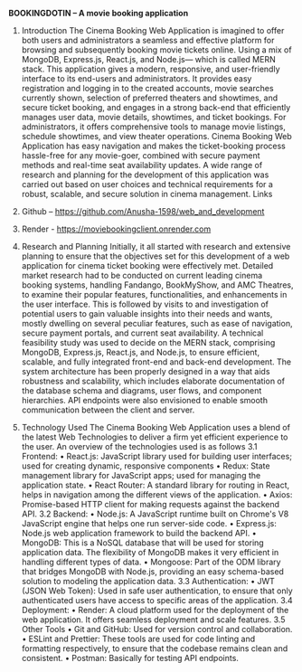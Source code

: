**BOOKINGDOTIN – A movie booking application**
1.	Introduction
The Cinema Booking Web Application is imagined to offer both users and administrators a seamless and effective platform for browsing and subsequently booking movie tickets online. Using a mix of MongoDB, Express.js, React.js, and Node.js— which is called MERN stack. This application gives a modern, responsive, and user-friendly interface to its end-users and administrators. It provides easy registration and logging in to the created accounts, movie searches currently shown, selection of preferred theaters and showtimes, and secure ticket booking, and engages in a strong back-end that efficiently manages user data, movie details, showtimes, and ticket bookings. For administrators, it offers comprehensive tools to manage movie listings, schedule showtimes, and view theater operations. Cinema Booking Web Application has easy navigation and makes the ticket-booking process hassle-free for any movie-goer, combined with secure payment methods and real-time seat availability updates. A wide range of research and planning for the development of this application was carried out based on user choices and technical requirements for a robust, scalable, and secure solution in cinema management.
Links 
1.	Github – https://github.com/Anusha-1598/web_and_development 
2.	Render - https://moviebookingclient.onrender.com

2.	Research and Planning
Initially, it all started with research and extensive planning to ensure that the objectives set for this development of a web application for cinema ticket booking were effectively met. Detailed market research had to be conducted on current leading cinema booking systems, handling Fandango, BookMyShow, and AMC Theatres, to examine their popular features, functionalities, and enhancements in the user interface. This is followed by visits to and investigation of potential users to gain valuable insights into their needs and wants, mostly dwelling on several peculiar features, such as ease of navigation, secure payment portals, and current seat availability.
A technical feasibility study was used to decide on the MERN stack, comprising MongoDB, Express.js, React.js, and Node.js, to ensure efficient, scalable, and fully integrated front-end and back-end development. The system architecture has been properly designed in a way that aids robustness and scalability, which includes elaborate documentation of the database schema and diagrams, user flows, and component hierarchies. API endpoints were also envisioned to enable smooth communication between the client and server. 
3.	Technology Used
The Cinema Booking Web Application uses a blend of the latest Web Technologies to deliver a firm yet efficient experience to the user. An overview of the technologies used is as follows
3.1 Frontend:
•	React.js: JavaScript library used for building user interfaces; used for creating dynamic, responsive components
•	Redux: State management library for JavaScript apps; used for managing the application state.
•	React Router: A standard library for routing in React, helps in navigation among the different views of the application.
•	Axios: Promise-based HTTP client for making requests against the backend API.
3.2 Backend:
•	Node.js: A JavaScript runtime built on Chrome's V8 JavaScript engine that helps one run server-side code.
•	Express.js: Node.js web application framework to build the backend API.
•	MongoDB: This is a NoSQL database that will be used for storing application data. The flexibility of MongoDB makes it very efficient in handling different types of data.
•	Mongoose: Part of the ODM library that bridges MongoDB with Node.js, providing an easy schema-based solution to modeling the application data.
3.3 Authentication:
•	JWT (JSON Web Token): Used in safe user authentication, to ensure that only authenticated users have access to specific areas of the application.
3.4 Deployment:
•	Render: A cloud platform used for the deployment of the web application. It offers seamless deployment and scale features.
3.5 Other Tools
•	Git and GitHub: Used for version control and collaboration.
•	ESLint and Prettier: These tools are used for code linting and formatting respectively, to ensure that the codebase remains clean and consistent.
•	Postman: Basically for testing API endpoints.
